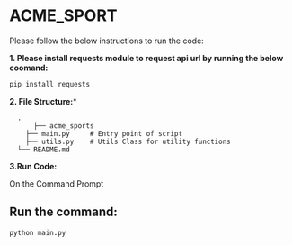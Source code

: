 # ACME_SPORT

Please follow the below instructions to run the code:

**1. Please install requests module to request api url by running the below coomand:**

```python
pip install requests
```

**2. File Structure:***

	  .
    	  ├── acme_sports
		├── main.py		# Entry point of script
		├── utils.py	# Utils Class for utility functions
	  └── README.md
    
**3.Run Code:**

On the Command Prompt

## Run the command:

```python
python main.py
```
